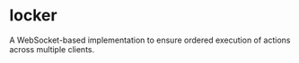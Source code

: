 # locker
A WebSocket-based implementation to ensure ordered execution of actions across multiple clients.
